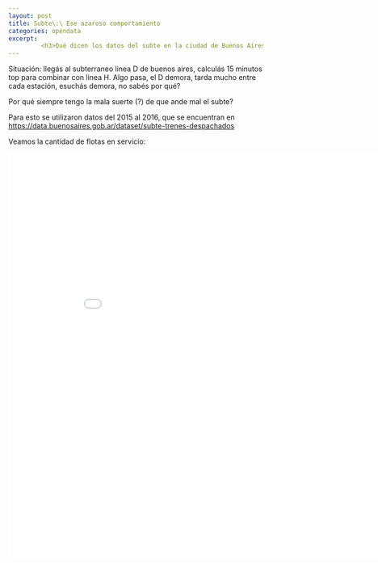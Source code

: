 ```yaml
---
layout: post
title: Subte\:\ Ese azaroso comportamiento
categories: opendata
excerpt:
         <h3>Qué dicen los datos del subte en la ciudad de Buenos Aires</h3>
---
```


Situación: llegás al subterraneo linea D de buenos aires, calculás 15 minutos top para combinar con linea H. Algo pasa, el D demora, tarda mucho entre cada estación, esuchás demora, no sabés por qué?

Por qué siempre tengo la mala suerte (?) de que ande mal el subte?

Para esto se utilizaron datos del 2015 al 2016, que se encuentran en <https://data.buenosaires.gob.ar/dataset/subte-trenes-despachados>

Veamos la cantidad de flotas en servicio:

<div class="embed-responsive-c"><iframe width="900" height="800" frameborder="0" scrolling="no" src="//plot.ly/~pmtempone/14.embed"></iframe></iframe></div>